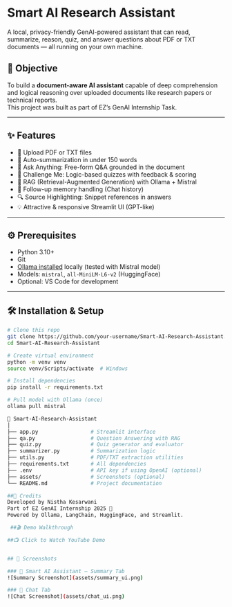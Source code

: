 # Smart AI Research Assistant

A local, privacy-friendly GenAI-powered assistant that can read, summarize, reason, quiz, and answer questions about PDF or TXT documents — all running on your own machine.

## 🎯 Objective

To build a **document-aware AI assistant** capable of deep comprehension and logical reasoning over uploaded documents like research papers or technical reports.  
This project was built as part of EZ’s GenAI Internship Task.

---

## ✨ Features

- 📂 Upload PDF or TXT files
- 📑 Auto-summarization in under 150 words
- 💬 Ask Anything: Free-form Q&A grounded in the document
- 🧠 Challenge Me: Logic-based quizzes with feedback & scoring
- 🧠 RAG (Retrieval-Augmented Generation) with Ollama + Mistral
- 🔁 Follow-up memory handling (Chat history)
- 🔍 Source Highlighting: Snippet references in answers
- 💡 Attractive & responsive Streamlit UI (GPT-like)

---

## ⚙️ Prerequisites

- Python 3.10+
- Git
- [Ollama installed](https://ollama.com/download) locally (tested with Mistral model)
- Models: `mistral`, `all-MiniLM-L6-v2` (HuggingFace)
- Optional: VS Code for development

---

## 🛠 Installation & Setup

```bash
# Clone this repo
git clone https://github.com/your-username/Smart-AI-Research-Assistant.git
cd Smart-AI-Research-Assistant

# Create virtual environment
python -m venv venv
source venv/Scripts/activate  # Windows

# Install dependencies
pip install -r requirements.txt

# Pull model with Ollama (once)
ollama pull mistral

📁 Smart-AI-Research-Assistant
│
├── app.py                 # Streamlit interface
├── qa.py                  # Question Answering with RAG
├── quiz.py                # Quiz generator and evaluator
├── summarizer.py          # Summarization logic
├── utils.py               # PDF/TXT extraction utilities
├── requirements.txt       # All dependencies
├── .env                   # API key if using OpenAI (optional)
├── assets/                # Screenshots (optional)
└── README.md              # Project documentation

##🙏 Credits
Developed by Nistha Kesarwani
Part of EZ GenAI Internship 2025 🚀
Powered by Ollama, LangChain, HuggingFace, and Streamlit.

 ##🎬 Demo Walkthrough

##📺 Click to Watch YouTube Demo


## 📸 Screenshots

### 🧠 Smart AI Assistant – Summary Tab
![Summary Screenshot](assets/summary_ui.png)

### 💬 Chat Tab
![Chat Screenshot](assets/chat_ui.png)
